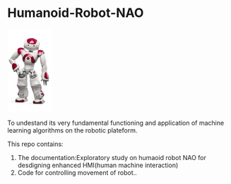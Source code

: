 # Humanoid-Robot-NAO

  ![nao](https://github.com/adisation/Humanoid-Robot-NAO/blob/master/images/doc_naoqi_nao.jpg) 

To undestand its very fundamental functioning and application of machine learning algorithms on the robotic plateform.

  This repo contains:
  1. The documentation:Exploratory study on humaoid robot NAO for desdigning enhanced HMI(human machine interaction)
  2. Code for controlling movement of robot..


